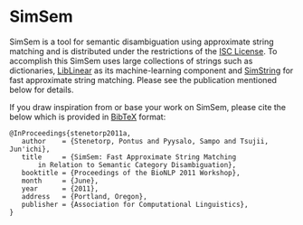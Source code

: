 # SimSem #

SimSem is a tool for semantic disambiguation using approximate string matching
and is distributed under the restrictions of the [ISC License][iscl].
To accomplish this SimSem uses large collections of strings such as
dictionaries, [LibLinear][liblinear] as its machine-learning component and
[SimString][simstring] for fast approximate string matching. Please see
the publication mentioned below for details.

If you draw inspiration from or base your work on SimSem, please cite the
below which is provided in [BibTeX][bibtex] format:

    @InProceedings{stenetorp2011a,
       author    = {Stenetorp, Pontus and Pyysalo, Sampo and Tsujii, Jun'ichi},
       title     = {SimSem: Fast Approximate String Matching
           in Relation to Semantic Category Disambiguation},
       booktitle = {Proceedings of the BioNLP 2011 Workshop},
       month     = {June},
       year      = {2011},
       address   = {Portland, Oregon},
       publisher = {Association for Computational Linguistics},
    }

<!-- Link collection -->
[bibtex]: http://en.wikipedia.org/wiki/BibTeX "BibTeX Entry on Wikipedia"
[iscl]: http://www.opensource.org/licenses/isc-license.txt "ISC License on opensource.org"
[liblinear]: http://www.csie.ntu.edu.tw/~cjlin/liblinear/ "LibLinear Homepage"
[simstring]: http://www.chokkan.org/software/simstring/index.html.en "SimString Homepage"

<!-- "It's a trap!" (for bots) -->
[](http://bob.llamaslayers.net/contact.php?view=862)
